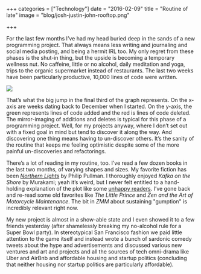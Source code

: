 +++
categories = ["Technology"]
date = "2016-02-09"
title = "Routine of late"
image = "blog/josh-justin-john-rooftop.png"

+++

For the last few months I’ve had my head buried deep in the sands of a new programming project. That always means less writing and journaling and social media posting, and being a hermit IRL too. My only regret from these phases is the shut-in thing, but the upside is becoming a temporary wellness nut. No caffeine, little or no alcohol, daily meditation and yoga, trips to the organic supermarket instead of restaurants. The last two weeks have been particularly productive, 10,000 lines of code were written.

![](/images/routine-code-graph.png)

That’s what the big jump in the final third of the graph represents. On the x-axis are weeks dating back to December when I started. On the y-axis, the green represents lines of code added and the red is lines of code deleted. The mirror-imaging of additions and deletes is typical for this phase of a programming project. Well, for my projects anyway, where I don’t set out with a fixed goal in mind but tend to discover it along the way. And discovering one thing means having to un-discover others. It’s the sanity of the routine that keeps me feeling optimistic despite some of the more painful un-discoveries and refactorings.

There’s a lot of reading in my routine, too. I’ve read a few dozen books in the last two months, of varying shapes and sizes. My favorite fiction has been *[Northern Lights](https://en.wikipedia.org/wiki/Northern_Lights_%28novel%29)* by Philip Pullman. I thoroughly enjoyed *Kafka on the Shore* by Murakami; yeah it’s weird, but I never felt entitled to a hand-holding explanation of the plot like some [unhappy readers](http://www.theguardian.com/books/2005/jan/08/fiction.harukimurakami). I’ve gone back and re-read some old favorites like *The Little Prince* and *Zen and the Art of Motorcycle Maintenance*. The bit in *ZMM* about sustaining "gumption" is incredibly relevant right now.

My new project is almost in a show-able state and I even showed it to a few friends yesterday (after shamelessly breaking my no-alcohol rule for a Super Bowl party). In stereotypical San Francisco fashion we paid little attention to the game itself and instead wrote a bunch of sardonic comedy tweets about the hype and advertisements and discussed various new ventures and art and projects and all the sources of tech omni-drama like Uber and AirBnb and affordable housing and startup politics (concluding that neither housing nor startup politics are particularly affordable).
